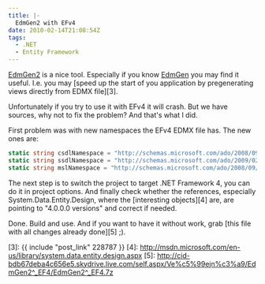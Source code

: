 ```yaml
---
title: |-
  EdmGen2 with EFv4
date: 2010-02-14T21:08:54Z
tags:
  - .NET
  - Entity Framework
---
```

[EdmGen2][1] is a nice tool. Especially if you know [EdmGen][2] you may find it useful. I.e. you may [speed up the start of you application by pregenerating views directly from EDMX file][3].

Unfortunately if you try to use it with EFv4 it will crash. But we have sources, why not to fix the problem? And that's what I did.

First problem was with new namespaces the EFv4 EDMX file has. The new ones are:

```csharp
static string csdlNamespace = "http://schemas.microsoft.com/ado/2008/09/edm";
static string ssdlNamespace = "http://schemas.microsoft.com/ado/2009/02/edm/ssdl";
static string mslNamespace = "http://schemas.microsoft.com/ado/2008/09/mapping/cs";
```

The next step is to switch the project to target .NET Framework 4, you can do it in project options. And finally check whether the references, especially System.Data.Entity.Design, where the [interesting objects][4] are, are pointing to "4.0.0.0 versions" and correct if needed.

Done. Build and use. And if you want to have it without work, grab [this file with all changes already done][5] ;).

[1]: http://code.msdn.microsoft.com/EdmGen2
[2]: http://msdn.microsoft.com/en-us/library/bb387165.aspx
[3]: {{ include "post_link" 228787 }}
[4]: http://msdn.microsoft.com/en-us/library/system.data.entity.design.aspx
[5]: http://cid-bdb67deba4c656e5.skydrive.live.com/self.aspx/Ve%c5%99ejn%c3%a9/EdmGen2^_EF4/EdmGen2^_EF4.7z